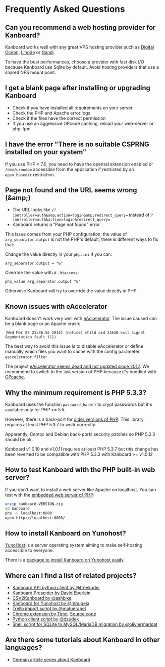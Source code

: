 Frequently Asked Questions
==========================

Can you recommend a web hosting provider for Kanboard?
------------------------------------------------------

Kanboard works well with any great VPS hosting provider such as [Digital Ocean](https://www.digitalocean.com/?refcode=4b541f47aae4),
[Linode](https://www.linode.com/?r=4e381ac8a61116f40c60dc7438acc719610d8b11) or [Gandi](https://www.gandi.net/).

To have the best performances, choose a provider with fast disk I/O because Kanboard use Sqlite by default.
Avoid hosting providers that use a shared NFS mount point.


I get a blank page after installing or upgrading Kanboard
---------------------------------------------------------

- Check if you have installed all requirements on your server
- Check the PHP and Apache error logs
- Check if the files have the correct permission
- If you use an aggressive OPcode caching, reload your web-server or php-fpm


I have the error "There is no suitable CSPRNG installed on your system"
-----------------------------------------------------------------------

If you use PHP < 7.0, you need to have the openssl extension enabled or `/dev/urandom` accessible from the application if restricted by an `open_basedir` restriction.


Page not found and the URL seems wrong (&amp;amp;)
--------------------------------------------------

- The URL looks like `/?controller=auth&amp;action=login&amp;redirect_query=` instead of `?controller=auth&action=login&redirect_query=`
- Kanboard returns a "Page not found" error

This issue comes from your PHP configuration, the value of `arg_separator.output` is not the PHP's default, there is different ways to fix that:

Change the value directly in your `php.ini` if you can:

```
arg_separator.output = "&"
```

Override the value with a `.htaccess`:

```
php_value arg_separator.output "&"
```

Otherwise Kanboard will try to override the value directly in PHP.


Known issues with eAccelerator
------------------------------

Kanboard doesn't work very well with [eAccelerator](http://eaccelerator.net).
The issue caused can be a blank page or an Apache crash:

```
[Wed Mar 05 21:36:56 2014] [notice] child pid 22630 exit signal Segmentation fault (11)
```

The best way to avoid this issue is to disable eAccelerator or define manually which files you want to cache with the config parameter `eaccelerator.filter`.

The project [eAccelerator seems dead and not updated since 2012](https://github.com/eaccelerator/eaccelerator/commits/master).
We recommend to switch to the last version of PHP because it's bundled with [OPcache](http://php.net/manual/en/intro.opcache.php).


Why the minimum requirement is PHP 5.3.3?
-----------------------------------------

Kanboard uses the function `password_hash()` to crypt passwords but it's available only for PHP >= 5.5.

However, there is a back-port for [older versions of PHP](https://github.com/ircmaxell/password_compat#requirements).
This library requires at least PHP 5.3.7 to work correctly.

Apparently, Centos and Debian back-ports security patches so PHP 5.3.3 should be ok.

Kanboard v1.0.10 and v1.0.11 requires at least PHP 5.3.7 but this change has been reverted to be compatible with PHP 5.3.3 with Kanboard >= v1.0.12


How to test Kanboard with the PHP built-in web server?
------------------------------------------------------

If you don't want to install a web server like Apache on localhost. You can test with the [embedded web server of PHP](http://www.php.net/manual/en/features.commandline.webserver.php):

```bash
unzip kanboard-VERSION.zip
cd kanboard
php -S localhost:8000
open http://localhost:8000/
```


How to install Kanboard on Yunohost?
------------------------------------

[YunoHost](https://yunohost.org/) is a server operating system aiming to make self-hosting accessible to everyone.

There is a [package to install Kanboard on Yunohost easily](https://github.com/mbugeia/kanboard_ynh).


Where can I find a list of related projects?
--------------------------------------------

- [Kanboard API python client by @freekoder](https://github.com/freekoder/kanboard-py)
- [Kanboard Presenter by David Eberlein](https://github.com/davideberlein/kanboard-presenter)
- [CSV2Kanboard by @ashbike](https://github.com/ashbike/csv2kanboard)
- [Kanboard for Yunohost by @mbugeia](https://github.com/mbugeia/kanboard_ynh)
- [Trello import script by @matueranet](https://github.com/matueranet/kanboard-import-trello)
- [Chrome extension by Timo](https://chrome.google.com/webstore/detail/kanboard-quickmenu/akjbeplnnihghabpgcfmfhfmifjljneh?utm_source=chrome-ntp-icon), [Source code](https://github.com/BlueTeck/kanboard_chrome_extension)
- [Python client script by @dzudek](https://gist.github.com/fguillot/84c70d4928eb1e0cb374)
- [Shell script for SQLite to MySQL/MariaDB migration by @oliviermaridat](https://github.com/oliviermaridat/kanboard-sqlite2mysql)


Are there some tutorials about Kanboard in other languages?
-----------------------------------------------------------

- [German article series about Kanboard](http://demaya.de/wp/2014/07/kanboard-eine-jira-alternative-im-detail-installation/)
